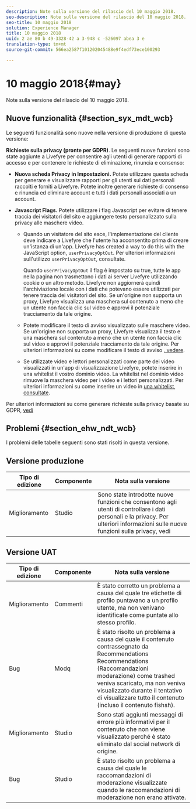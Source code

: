 ```yaml
---
description: Note sulla versione del rilascio del 10 maggio 2018.
seo-description: Note sulla versione del rilascio del 10 maggio 2018.
seo-title: 10 maggio 2018
solution: Experience Manager
title: 10 maggio 2018
uuid: 2 ae 80 b 49-3328-42 a 3-948 c -526097 abea 3 e
translation-type: tm+mt
source-git-commit: 566ea2587f101202045488e9f4edf73ece100293

---
```



# 10 maggio 2018{#may}

Note sulla versione del rilascio del 10 maggio 2018.

## Nuove funzionalità {#section_syx_mdt_wcb}

Le seguenti funzionalità sono nuove nella versione di produzione di questa versione:

**Richieste sulla privacy (pronte per GDPR)**. Le seguenti nuove funzioni sono state aggiunte a Livefyre per consentire agli utenti di generare rapporti di accesso e per contenere le richieste di eliminazione, rinuncia e consenso:

* **Nuova scheda Privacy in Impostazioni.** Potete utilizzare questa scheda per generare e visualizzare rapporti per gli utenti sui dati personali raccolti e forniti a Livefyre. Potete inoltre generare richieste di consenso e rinuncia ed eliminare account e tutti i dati personali associati a un account.
* **Javascript Flags.** Potete utilizzare i flag Javascript per evitare di tenere traccia dei visitatori del sito e aggiungere testo personalizzato sulla privacy alle maschere video.

   * Quando un visitatore del sito esce, l'implementazione del cliente deve indicare a Livefyre che l'utente ha acconsentito prima di creare un'istanza di un'app. Livefyre has created a way to do this with the JavaScript option, `userPrivacyOptOut`. Per ulteriori informazioni sull'utilizzo `userPrivacyOptOut`, [](/help/using/c-settings-other/c-gdpr-compliance/c-gdpr-compliance.md#section_nmz_q3n_3db)consultate.

      Quando `userPrivacyOptOut` il flag è impostato su true, tutte le app nella pagina non trasmettono i dati ai server Livefyre utilizzando cookie o un altro metodo. Livefyre non aggiornerà quindi l'archiviazione locale con i dati che potevano essere utilizzati per tenere traccia dei visitatori del sito. Se un'origine non supporta un proxy, Livefyre visualizza una maschera sul contenuto a meno che un utente non faccia clic sul video e approvi il potenziale tracciamento da tale origine.

   * Potete modificare il testo di avviso visualizzato sulle maschere video. Se un'origine non supporta un proxy, Livefyre visualizza il testo e una maschera sul contenuto a meno che un utente non faccia clic sul video e approvi il potenziale tracciamento da tale origine. Per ulteriori informazioni su come modificare il testo di avviso [, vedere](/help/using/c-settings-other/c-gdpr-compliance/c-gdpr-compliance.md#section_pb5_mnp_ldb).
   * Se utilizzate video e lettori personalizzati come parte dei video visualizzati in un'app di visualizzazione Livefyre, potete inserire in una whitelist il vostro dominio video. La whitelist nel dominio video rimuove la maschera video per i video e i lettori personalizzati. Per ulteriori informazioni su come inserire un video in [una whitelist, consultate](/help/using/c-settings-other/c-gdpr-compliance/c-gdpr-compliance.md#section_bzp_pnp_ldb).

Per ulteriori informazioni su come generare richieste sulla privacy basate su GDPR, [vedi](/help/using/c-settings-other/c-gdpr-compliance/c-gdpr-compliance.md#concept_q1l_r5s_rcb)

## Problemi {#section_ehw_ndt_wcb}

I problemi delle tabelle seguenti sono stati risolti in questa versione.

## Versione produzione

| **Tipo di edizione** | **Componente** | **Nota sulla versione** |
|---|---|---|
| Miglioramento | Studio | Sono state introdotte nuove funzioni che consentono agli utenti di controllare i dati personali e la privacy. Per ulteriori informazioni sulle nuove funzioni sulla privacy, vedi [](#c_rn/section_syx_mdt_wcb) |

## Versione UAT

| **Tipo di edizione** | **Componente** | **Nota sulla versione** |
|---|---|---|
| Miglioramento | Commenti | È stato corretto un problema a causa del quale tre etichette di profilo puntavano a un profilo utente, ma non venivano identificate come puntate allo stesso profilo. |
| Bug | Modq | È stato risolto un problema a causa del quale il contenuto contrassegnato da Recommendations Recommendations (Raccomandazioni moderazione) come trashed veniva scaricato, ma non veniva visualizzato durante il tentativo di visualizzare tutto il contenuto (incluso il contenuto fishsh). |
| Miglioramento | Studio | Sono stati aggiunti messaggi di errore più informativi per il contenuto che non viene visualizzato perché è stato eliminato dal social network di origine. |
| Bug | Studio | È stato risolto un problema a causa del quale le raccomandazioni di moderazione visualizzate quando le raccomandazioni di moderazione non erano attivate. |

